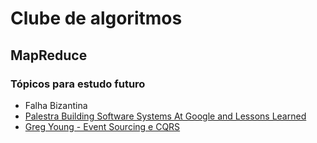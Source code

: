 # Clube de algoritmos

## MapReduce

### Tópicos para estudo futuro

- Falha Bizantina
- [Palestra Building Software Systems At Google and Lessons Learned](https://www.youtube.com/watch?v=modXC5IWTJI&ab_channel=Stanford)
- [Greg Young - Event Sourcing e CQRS](https://www.youtube.com/watch?v=HxNmPC-wKPw&ab_channel=RodrigoBranas)

